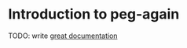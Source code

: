 # Introduction to peg-again

TODO: write [great documentation](http://jacobian.org/writing/what-to-write/)
